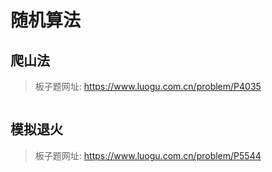 # 随机算法

## 爬山法

> 板子题网址: https://www.luogu.com.cn/problem/P4035

```cpp

```

## 模拟退火

> 板子题网址: https://www.luogu.com.cn/problem/P5544

```cpp

```
